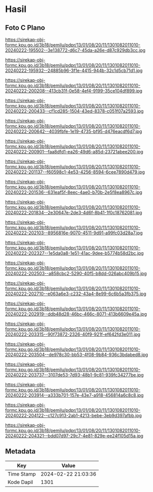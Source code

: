# Hasil

## Foto C Plano

https://sirekap-obj-formc.kpu.go.id/3b18/pemilu/pdpr/13/01/08/20/11/1301082011010-20240222-195502--3e138772-d6c7-45da-a26e-d87c929db3cc.jpg

https://sirekap-obj-formc.kpu.go.id/3b18/pemilu/pdpr/13/01/08/20/11/1301082011010-20240222-195932--24885b96-3f1e-4415-944b-32c1d5cb71d1.jpg

https://sirekap-obj-formc.kpu.go.id/3b18/pemilu/pdpr/13/01/08/20/11/1301082011010-20240222-200208--413cb31f-0e58-4ef4-9199-35ce104df899.jpg

https://sirekap-obj-formc.kpu.go.id/3b18/pemilu/pdpr/13/01/08/20/11/1301082011010-20240222-200433--cf1cd285-1504-43ed-8378-c051f07a2593.jpg

https://sirekap-obj-formc.kpu.go.id/3b18/pemilu/pdpr/13/01/08/20/11/1301082011010-20240222-200642--4039fbfe-1e19-4735-bf95-d476eacdf6d7.jpg

https://sirekap-obj-formc.kpu.go.id/3b18/pemilu/pdpr/13/01/08/20/11/1301082011010-20240222-200901--faa8dfd1-ea26-49d6-a85d-23721abee200.jpg

https://sirekap-obj-formc.kpu.go.id/3b18/pemilu/pdpr/13/01/08/20/11/1301082011010-20240222-201137--f60598c1-4e53-4256-8594-6cee7890d479.jpg

https://sirekap-obj-formc.kpu.go.id/3b18/pemilu/pdpr/13/01/08/20/11/1301082011010-20240222-201536--631eaf5f-8eec-4ae0-b70b-2e5f8ea8967c.jpg

https://sirekap-obj-formc.kpu.go.id/3b18/pemilu/pdpr/13/01/08/20/11/1301082011010-20240222-201834--2e30647e-2de3-4d6f-8b41-1f0c18762081.jpg

https://sirekap-obj-formc.kpu.go.id/3b18/pemilu/pdpr/13/01/08/20/11/1301082011010-20240222-202103--8956816e-9070-4511-9d91-a99fc03d28a7.jpg

https://sirekap-obj-formc.kpu.go.id/3b18/pemilu/pdpr/13/01/08/20/11/1301082011010-20240222-202327--1e5da0a8-1e51-41ac-9dee-b5774b58d2bc.jpg

https://sirekap-obj-formc.kpu.go.id/3b18/pemilu/pdpr/13/01/08/20/11/1301082011010-20240222-202503--a858cbc2-5290-40f5-b8dd-026abc409b15.jpg

https://sirekap-obj-formc.kpu.go.id/3b18/pemilu/pdpr/13/01/08/20/11/1301082011010-20240222-202710--e063a6e3-c232-43a4-8e99-6c6b5a3fb375.jpg

https://sirekap-obj-formc.kpu.go.id/3b18/pemilu/pdpr/13/01/08/20/11/1301082011010-20240222-202919--ddb48d28-46bc-466c-8071-413b6609e45a.jpg

https://sirekap-obj-formc.kpu.go.id/3b18/pemilu/pdpr/13/01/08/20/11/1301082011010-20240222-203315--90f73872-2326-40f9-921f-ef642fd3e011.jpg

https://sirekap-obj-formc.kpu.go.id/3b18/pemilu/pdpr/13/01/08/20/11/1301082011010-20240222-203504--de978c30-bb53-4f08-9b84-936c3bdabed8.jpg

https://sirekap-obj-formc.kpu.go.id/3b18/pemilu/pdpr/13/01/08/20/11/1301082011010-20240222-203737--3107de53-7d93-48b1-9c81-939fc34277be.jpg

https://sirekap-obj-formc.kpu.go.id/3b18/pemilu/pdpr/13/01/08/20/11/1301082011010-20240222-203914--a333b701-157e-43e7-a918-456814a6c8c8.jpg

https://sirekap-obj-formc.kpu.go.id/3b18/pemilu/pdpr/13/01/08/20/11/1301082011010-20240222-204122--c127c913-2ab1-4213-bebe-3eb9d397afbb.jpg

https://sirekap-obj-formc.kpu.go.id/3b18/pemilu/pdpr/13/01/08/20/11/1301082011010-20240222-204321--bdd07d97-29c7-4e81-829e-ee24f105d15a.jpg


## Metadata

| Key        | Value               |
| ---------- | ------------------- |
| Time Stamp | 2024-02-22 21:03:36 |
| Kode Dapil | 1301                |



